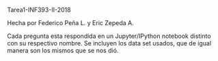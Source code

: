 Tarea1-INF393-II-2018

Hecha por Federico Peña L. y Eric Zepeda A. 


Cada pregunta esta respondida en un Jupyter/IPython notebook distinto con su respectivo nombre.
Se incluyen los data set usados, que de igual manera son los mismos que se nos dió.
